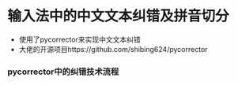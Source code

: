 # 输入法中的中文文本纠错及拼音切分
- 使用了pycorrector来实现中文文本纠错
- 大佬的开源项目https://github.com/shibing624/pycorrector

### pycorrector中的纠错技术流程

